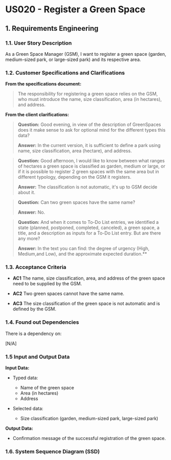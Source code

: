 # US020 - Register a Green Space

## 1. Requirements Engineering

### 1.1. User Story Description

As a Green Space Manager (GSM), I want to register a green space (garden, medium-sized park, or large-sized park) and its respective area.

### 1.2. Customer Specifications and Clarifications 

**From the specifications document:**

> The responsibility for registering a green space relies on the GSM, who must introduce the name, size classification, area (in hectares), and address.

**From the client clarifications:**

> **Question:** Good evening, in view of the description of GreenSpaces does it make sense to ask for optional mind for the different types this data?
>
> **Answer:** In the current version, it is sufficient to define a park using name, size classification, area (hectare), and address.

> **Question:** Good afternoon, I would like to know between what ranges of hectares a green space is classified as garden, medium or large, or if it is possible to register 2 green spaces with the same area but in different typology, depending on the GSM it registers.
>
> **Answer:** The classification is not automatic, it's up to GSM decide about it.

> **Question:** Can two green spaces have the same name?
>
> **Answer:** No.

> **Question:** And when it comes to To-Do List entries, we identified a state (planned, postponed, completed, canceled), a green space, a title, and a description as inputs for a To-Do List entry. But are there any more?
>
> **Answer:** In the text you can find: the degree of urgency (High, Medium,and Low), and the approximate expected duration.**

### 1.3. Acceptance Criteria

* **AC1** The name, size classification, area, and address of the green space need to be supplied by the GSM.

* **AC2** Two green spaces cannot have the same name.

* **AC3** The size classification of the green space is not automatic and is defined by the GSM.
 
### 1.4. Found out Dependencies

There is a dependency on:

[N/A]

### 1.5 Input and Output Data

**Input Data:**

* Typed data:
  - Name of the green space
  - Area (in hectares)
  - Address

* Selected data:
   - Size classification (garden, medium-sized park, large-sized park)

**Output Data:**

* Confirmation message of the successful registration of the green space.


### 1.6. System Sequence Diagram (SSD)

